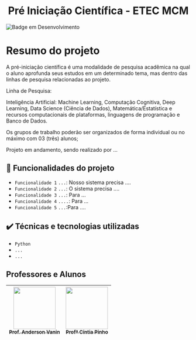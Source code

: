 <h1 align="center"> Pré Iniciação Científica - ETEC MCM </h1>

![Badge em Desenvolvimento](http://img.shields.io/static/v1?label=STATUS&message=EM%20DESENVOLVIMENTO&color=GREEN&style=for-the-badge)

# Resumo do projeto
A pré-iniciação científica é uma modalidade de pesquisa acadêmica na qual o aluno aprofunda seus estudos em um determinado tema, mas dentro das linhas de pesquisa relacionadas ao projeto.

Linha de Pesquisa:

Inteligência Artificial: Machine Learning, Computação Cognitiva, Deep Learning, Data Science (Ciência de Dados), Matemática/Estatística e recursos computacionais de plataformas, linguagens de programação e Banco de Dados.

 

Os grupos de trabalho poderão ser organizados de forma individual ou no máximo com 03 (três) alunos;

Projeto em andamento, sendo realizado por ...

## 🔨 Funcionalidades do projeto

- `Funcionalidade 1` `...`: Nosso sistema precisa ....
- `Funcionalidade 2` `...`: O sistema precisa ....
- `Funcionalidade 3` `...`: Para ...
- `Funcionalidade 4` `....`: Para ...
- `Funcionalidade 5` `...`:Para .... 

## ✔️ Técnicas e tecnologias utilizadas

- ``Python``
- ``...``
- ``...``

## Professores e Alunos

| [<img src="https://avatars.githubusercontent.com/u/101676959?s=96&v=4" width=115><br><sub>Prof. Anderson Vanin</sub>](https://github.com/profandersonvanin01) |  [<img src="https://avatars.githubusercontent.com/u/64447526?v=4" width=115><br><sub>Profª Cíntia Pinho</sub>](https://github.com/profcintiapinho) 
| :---: | :---: | 
